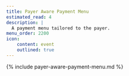 ```yaml
---
title: Payer Aware Payment Menu
estimated_read: 4
description: |
  A payment menu tailored to the payer.
menu_order: 2200
icon:
    content: event
    outlined: true
---
```


{% include payer-aware-payment-menu.md %}
